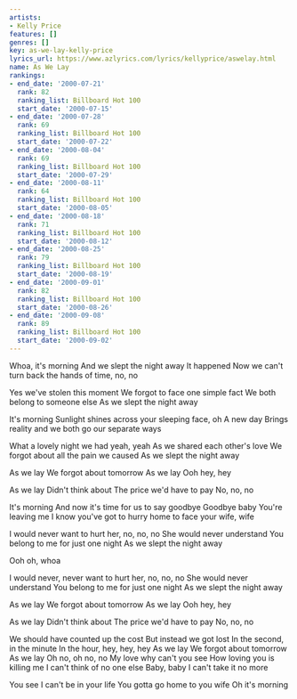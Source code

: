 ```yaml
---
artists:
- Kelly Price
features: []
genres: []
key: as-we-lay-kelly-price
lyrics_url: https://www.azlyrics.com/lyrics/kellyprice/aswelay.html
name: As We Lay
rankings:
- end_date: '2000-07-21'
  rank: 82
  ranking_list: Billboard Hot 100
  start_date: '2000-07-15'
- end_date: '2000-07-28'
  rank: 69
  ranking_list: Billboard Hot 100
  start_date: '2000-07-22'
- end_date: '2000-08-04'
  rank: 69
  ranking_list: Billboard Hot 100
  start_date: '2000-07-29'
- end_date: '2000-08-11'
  rank: 64
  ranking_list: Billboard Hot 100
  start_date: '2000-08-05'
- end_date: '2000-08-18'
  rank: 71
  ranking_list: Billboard Hot 100
  start_date: '2000-08-12'
- end_date: '2000-08-25'
  rank: 79
  ranking_list: Billboard Hot 100
  start_date: '2000-08-19'
- end_date: '2000-09-01'
  rank: 82
  ranking_list: Billboard Hot 100
  start_date: '2000-08-26'
- end_date: '2000-09-08'
  rank: 89
  ranking_list: Billboard Hot 100
  start_date: '2000-09-02'
---
```


Whoa, it's morning
And we slept the night away
It happened
Now we can't turn back the hands of time, no, no

Yes we've stolen this moment
We forgot to face one simple fact
We both belong to someone else
As we slept the night away

It's morning
Sunlight shines across your sleeping face, oh
A new day
Brings reality and we both go our separate ways

What a lovely night we had yeah, yeah
As we shared each other's love
We forgot about all the pain we caused
As we slept the night away

As we lay
We forgot about tomorrow
As we lay
Ooh hey, hey

As we lay 
Didn't think about
The price we'd have to pay
No, no, no

It's morning
And now it's time for us to say goodbye
Goodbye baby
You're leaving me
I know you've got to hurry home to face your wife, wife

I would never want to hurt her, no, no, no
She would never understand
You belong to me for just one night
As we slept the night away

Ooh oh, whoa

I would never, never want to hurt her, no, no, no
She would never understand
You belong to me for just one night
As we slept the night away

As we lay
We forgot about tomorrow
As we lay
Ooh hey, hey

As we lay 
Didn't think about
The price we'd have to pay
No, no, no

We should have counted up the cost
But instead we got lost
In the second, in the minute
In the hour, hey, hey, hey
As we lay
We forgot about tomorrow
As we lay
Oh no, oh no, no
My love why can't you see
How loving you is killing me
I can't think of no one else
Baby, baby I can't take it no more

You see I can't be in your life
You gotta go home to you wife
Oh it's morning



